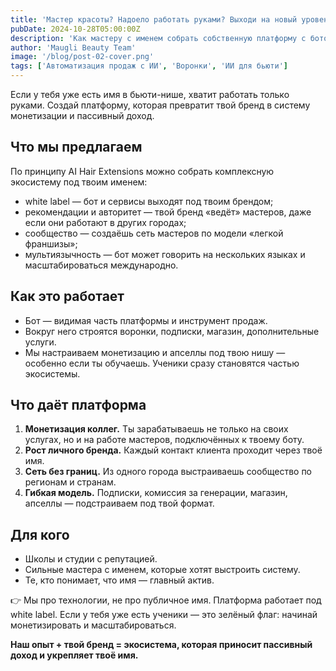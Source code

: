 ```yaml
---
title: 'Мастер красоты? Надоело работать руками? Выходи на новый уровень'
pubDate: 2024-10-28T05:00:00Z
description: 'Как мастеру с именем собрать собственную платформу с ботом, подписками и пассивным доходом под white label.'
author: 'Maugli Beauty Team'
image: '/blog/post-02-cover.png'
tags: ['Автоматизация продаж с ИИ', 'Воронки', 'ИИ для бьюти']
---
```


Если у тебя уже есть имя в бьюти-нише, хватит работать только руками. Создай платформу, которая превратит твой бренд в систему монетизации и пассивный доход.

## Что мы предлагаем

По принципу AI Hair Extensions можно собрать комплексную экосистему под твоим именем:

- white label — бот и сервисы выходят под твоим брендом;
- рекомендации и авторитет — твой бренд «ведёт» мастеров, даже если они работают в других городах;
- сообщество — создаёшь сеть мастеров по модели «легкой франшизы»;
- мультиязычность — бот может говорить на нескольких языках и масштабироваться международно.

## Как это работает

- Бот — видимая часть платформы и инструмент продаж.
- Вокруг него строятся воронки, подписки, магазин, дополнительные услуги.
- Мы настраиваем монетизацию и апселлы под твою нишу — особенно если ты обучаешь. Ученики сразу становятся частью экосистемы.

## Что даёт платформа

1. **Монетизация коллег.** Ты зарабатываешь не только на своих услугах, но и на работе мастеров, подключённых к твоему боту.
2. **Рост личного бренда.** Каждый контакт клиента проходит через твоё имя.
3. **Сеть без границ.** Из одного города выстраиваешь сообщество по регионам и странам.
4. **Гибкая модель.** Подписки, комиссия за генерации, магазин, апселлы — подстраиваем под твой формат.

## Для кого

- Школы и студии с репутацией.
- Сильные мастера с именем, которые хотят выстроить систему.
- Те, кто понимает, что имя — главный актив.

👉 Мы про технологии, не про публичное имя. Платформа работает под white label. Если у тебя уже есть ученики — это зелёный флаг: начинай монетизировать и масштабироваться.

**Наш опыт + твой бренд = экосистема, которая приносит пассивный доход и укрепляет твоё имя.**
